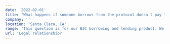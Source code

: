 ```yaml
---
date: '2022-02-01'
title: "What happens if someone borrows from the protocol doesn't pay the protocol back?"
company: ''
location: 'Santa Clara, CA'
range: 'This question is for our B2C borrowing and lending product. We enter a legal relationship with our users. Our protocol requires KYC, thus users are eventually obligated to pay loan back in full. When a user agrees on a loan term they sign with their web3 wallet. By them doing that they are legally binding their acceptance to the loan terms and conditions.'
url: 'Legal relationship?'
---
```

